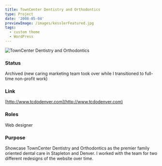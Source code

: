 ```yaml
---
title: TownCenter Dentistry and Orthodontics
type: Project
date: '2008-05-04'
previewImage: /images/kesslerFeatured.jpg
tags:
  - custom theme
  - WordPress
---
```

![TownCenter Dentistry and Orthodontics](/images/kesslerTop.jpg)

### Status

Archived (new caring marketing team took over while I transitioned to full-time non-profit work)

### Link

[http://www.tcdodenver.com](http://www.tcdodenver.com)

### Roles

Web designer

### Purpose

Showcase TownCenter Dentistry and Orthodontics as the premier family oriented dental care in Stapleton and Denver. I worked with the team for two different redesigns of the website over time.
